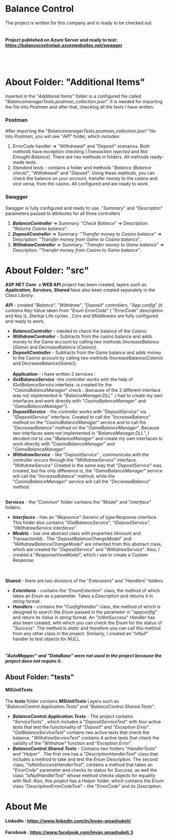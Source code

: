 ﻿# Balance Control

The project is written for this company and is ready to be checked out.
<br><br/>
#### Project published on Azure Server and ready to test: https://balancecontrolapi.azurewebsites.net/swagger
<br><br/>

# About Folder: "Additional Items"

Inserted in the "*Additional Items*" folder is a configured file called "*BalancemanagerTests.postman_collection.json*". It is needed for importing the file into *Postman* and after that, checking all the tests I have written.  
  
### Postman
 After importing the "*BalancemanagerTests.postman_collection.json*"  file into *Postman*, you will see "*API*" folder, which includes:
1. *ErrorCode* handler => "*Withdrawal*" and "*Deposit*" scenarios. Both methods have exception checking (*Transaction rejected* and *Not Enought Balance*). There are two methods in folders. All methods ready-made tests.
2. *Standard tests* - contains a folder and methods "*Balance (Balance check)*", "*Withdrawal*" and "*Deposit*". Using these methods, you can check the balance on your account, transfer money to the casino and vice versa, from the casino. All configured and are ready to work.

### Swagger
 *Swagger* is fully configured and ready to use. "*Summary*" and "*Descripton*" parameters passed to attributes for all three controllers
1. ***BalanceController*** => Summary: "*Check Balance*" => Description: "*Returns Casino balance*".
2. ***DepositController*** => Summary: "*Transfer money to Casino balance*" => Description: "*Transfer money from Game to Casino balance*".
3. ***WithdrawController*** => Summary: "*Transfer money to Game balance*" => Description: "*Transfer money from Casino to Game balance*";

# About Folder: "src"

**ASP.NET Core**: a **WEB API** project has been created, layers such as ***Application, Services, Shared*** have also been created separately in the *Class Library*.

 ***API*** - created "*Balance*", "*Withdraw*", "*Deposit*" controllers, "*App.config*" (it contains Key-Value taken from "*Enum ErrorCode*" ( "*ErrorCode*" description and Key )), *Startup* Life cycles , *Cors* and *Middleware* are fully configured and ready to work;

 - ***BalanceController*** - needed to check the balance of the *Casino*.
 - ***WithdrawController*** - Subtracts from the casino balance and adds money to the Game account by calling two methods (*IncreaseBalance* (*Game*) and *DecreaseBalance* (*Casino*)).
 - ***DepositController*** - Subtracts from the Game balance and adds money to the Casino account by calling two methods (IncreaseBalance(*Casino*) and DecreaseBalance(*Game*));
<br><br/>
 **Application** - i have written 3 services :
 - ***GetBalanceService*** -the controller works with the help of  *IGetBalanceService* interface. is created for the   "*CasinoBalanceManager*" check . (because of the 2 different interface was not implemented  in  "*BalanceManager.DLL*" ,i had to create my own interfaces and work directly with "*CasinoBalanceManager*" and  "*GameBalanceManager*").
 - ***DepositService*** - the controller works with "*DepositService*" via "*IDepositService*" interface. Created to call the "*IncreaseBalance*" method on the "*CasinoBalanceManager*" service and to call the "*DecreaseBalance*" method on the "*GameBalanceManager*". Because two interfaces were not implemented in "*BalanceManager.DLL*", I decided not to use "*IBalanceManager*" and create my own interfaces to work directly with "*CasinoBalanceManager*" and "*GameBalanceManager*".
 - ***WithdrawService*** - like "*DepositService*" , communicate with the controller occurs through the "*IWithdrawService*" interface. "*WithdrawService*" Created in the same way that "*DepositService*" was created, but the only difference is, the "*GameBalanceManager*" service will call the "*IncreaseBalance*" method, while the "*CasinoBalanceManager*" service will call the "*DecreaseBalance*" method.
<br><br/>
 
 
****Services**** - the "*Common*" folder contains the "*Model*" and "*interface*" folders:
  - ***Interfaces*** - Has an "*IReposnce<T>*" Generic of type Response interface. This folder also contains "*IGetBalanceService*", "*IDepositService*", "*IWithdrawService interfaces*".
  - ***Models*** - has one abstract class with properties (Amount
  and TransactionId) . The "*DepositBalanceChangeModel*" and "*WithdrawBalanceChangeModel*" are inherited from this abstract class, which are created for "*DepositService*" and "*WithdrawService*".
  Also, I created a "*ResponseViewModel*", which I use to create a Custom Response.

<br><br/>
****Shared**** -  there are two divisions of the "*Extensions*" and "*Handlers*" folders.

  - ***Extentions*** - contains the "*EnumExtention*" class, the method of which takes an *Enum* as a parameter. Takes a *Description* and returns it in *string* format. 
 - ***Handlers*** - contains the "*ConfigHandler*" class, the method of which is designed to search the *Enum* passed in the parameter in "*appconfig*" and return its *Value* in *string* format. An "*IsNotSuccess*" *Handler* has also been created, with which you can check the *Enum* for the status of "*Success*". The method is *static* and therefore you can call this method from any other class in the project. Similarly, I created an "*IsNull*" handler to test objects for *NULL*.
<br><br/>

##### "*AutoMapper*" and "*DataBase*"  were not used in the project because the project does not require it.


## About Folder: "tests" 

####  MSUnitTests

The ***tests*** folder contains ***MSUnitTests*** Layers such as "*BalanceControl.Application.Tests*" and "*BalanceControl.Shared.Tests*":

 - ***BalanceControl.Application.Tests*** - The project contains "*ServiceTests*" , which includes a "*DepositServiceTest*" with four active tests that test the functionality of "*Deposit*" and "*Exception Error*". "*GetBalanceServiceTest*" contains two active tests that check the balance. "*WithdrawServiceTest*" contains 4 active tests that check the validity of the "*Withdraw*" function and "*Exception Error*".
 - ***BalanceControl.Shared.Tests*** - Contains two folders "*HandlerTests*" and "*Helper*" . The first one has a "*DescriptionHandlerTest*" class that includes a method to take and test the *Enum* Description. The second class, "*IsNotSuccessHandlerTest*", contains a method that takes an "*ErrorCode*" parameter and checks its status for *Success*. as well the class "*IsNullHandlerTest*" whose method checks objects for equality with *Null*.
 Also, this project has a Helper folder, which contains the *Enum* class "*DescriptionErrorCodeTest*" - the "*ErrorCode*" and its *Description*.



# About Me
####  LinkedIn : https://www.linkedin.com/in/levan-amashukeli/

####  Facebook : https://www.facebook.com/levan.amashukeli.3
